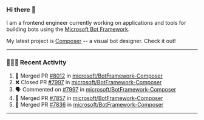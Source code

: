 ### Hi there 👋

I am a frontend engineer currently working on applications and tools for building bots using the [Microsoft Bot Framework](https://dev.botframework.com/).

My latest project is [Composer](https://github.com/microsoft/BotFramework-Composer) -- a visual bot designer. Check it out!

---

### 👨🏻‍💻 Recent Activity

<!--START_SECTION:activity-->
1. 🎉 Merged PR [#8012](https://github.com/microsoft/BotFramework-Composer/pull/8012) in [microsoft/BotFramework-Composer](https://github.com/microsoft/BotFramework-Composer)
2. ❌ Closed PR [#7997](https://github.com/microsoft/BotFramework-Composer/pull/7997) in [microsoft/BotFramework-Composer](https://github.com/microsoft/BotFramework-Composer)
3. 🗣 Commented on [#7997](https://github.com/microsoft/BotFramework-Composer/issues/7997) in [microsoft/BotFramework-Composer](https://github.com/microsoft/BotFramework-Composer)
4. 🎉 Merged PR [#7857](https://github.com/microsoft/BotFramework-Composer/pull/7857) in [microsoft/BotFramework-Composer](https://github.com/microsoft/BotFramework-Composer)
5. 🎉 Merged PR [#7836](https://github.com/microsoft/BotFramework-Composer/pull/7836) in [microsoft/BotFramework-Composer](https://github.com/microsoft/BotFramework-Composer)
<!--END_SECTION:activity-->

---

<!--
**a-b-r-o-w-n/a-b-r-o-w-n** is a ✨ _special_ ✨ repository because its `README.md` (this file) appears on your GitHub profile.

Here are some ideas to get you started:

- 🔭 I’m currently working on ...
- 🌱 I’m currently learning ...
- 👯 I’m looking to collaborate on ...
- 🤔 I’m looking for help with ...
- 💬 Ask me about ...
- 📫 How to reach me: ...
- 😄 Pronouns: ...
- ⚡ Fun fact: ...
-->
